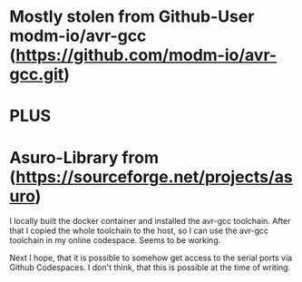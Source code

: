 # Mostly stolen from Github-User modm-io/avr-gcc (https://github.com/modm-io/avr-gcc.git)
# PLUS
# Asuro-Library from (https://sourceforge.net/projects/asuro)

I locally built the docker container and  installed the avr-gcc toolchain. After that I copied the whole toolchain to the host, so I can use the avr-gcc toolchain in my online codespace. Seems to be working.

Next I hope, that it is possible to somehow get access to the serial ports via Github Codespaces. I don't think, that this is possible at the time of writing.
